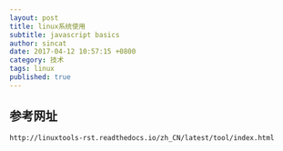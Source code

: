 ```yaml
---
layout: post
title: linux系统使用
subtitle: javascript basics
author: sincat
date: 2017-04-12 10:57:15 +0800
category: 技术
tags: linux
published: true
---
```


## 参考网址
    
    http://linuxtools-rst.readthedocs.io/zh_CN/latest/tool/index.html
